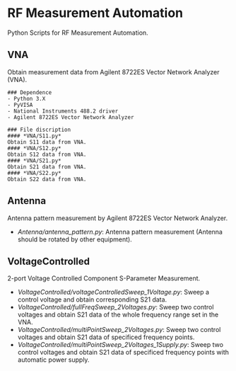 # RF Measurement Automation
Python Scripts for RF Measurement Automation.

## VNA
Obtain measurement data from Agilent 8722ES Vector Network Analyzer (VNA).

    ### Dependence
    - Python 3.X
    - PyVISA
    - National Instruments 488.2 driver
    - Agilent 8722ES Vector Network Analyzer

    ### File discription
    #### *VNA/S11.py*
    Obtain S11 data from VNA.
    #### *VNA/S12.py*
    Obtain S12 data from VNA.
    #### *VNA/S21.py*
    Obtain S21 data from VNA.
    #### *VNA/S22.py*
    Obtain S22 data from VNA.

## Antenna
Antenna pattern measurement by Agilent 8722ES Vector Network Analyzer.
- *Antenna/antenna_pattern.py*: Antenna pattern measurement (Antenna should be rotated by other equipment).

## VoltageControlled
2-port Voltage Controlled Component S-Parameter Measurement.
- *VoltageControlled/voltageControlledSweep_1Voltage.py*: Sweep a control voltage and obtain corresponding S21 data.
- *VoltageControlled/fullFreqSweep_2Voltages.py*: Sweep two control voltages and obtain S21 data of the whole frequency range set in the VNA.
- *VoltageControlled/multiPointSweep_2Voltages.py*: Sweep two control voltages and obtain S21 data of specificed frequency points.
- *VoltageControlled/multiPointSweep_2Voltages_1Supply.py*: Sweep two control voltages and obtain S21 data of specificed frequency points with automatic power supply.
